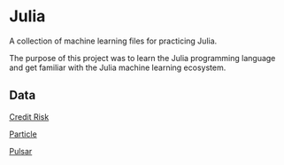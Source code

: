 # Julia

A collection of machine learning files for practicing Julia.

The purpose of this project was to learn the Julia programming language and get familiar with the Julia machine learning ecosystem.

## Data
[Credit Risk](https://vincentarelbundock.github.io/Rdatasets/doc/Stat2Data/CreditRisk.html)

[Particle](https://www.kaggle.com/naharrison/particle-identification-from-detector-responses)

[Pulsar](https://archive.ics.uci.edu/ml/datasets/HTRU2)
